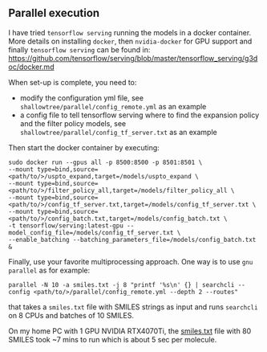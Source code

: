 ## Parallel execution
I have tried ```tensorflow serving``` running the models in a docker container. More details on installing ```docker```, then ```nvidia-docker``` for GPU support and finally ```tensorflow serving``` can be found in: https://github.com/tensorflow/serving/blob/master/tensorflow_serving/g3doc/docker.md

When set-up is complete, you need to:
- modify the configuration yml file, see ``shallowtree/parallel/config_remote.yml`` as an example
- a config file to tell tensorflow serving where to find the expansion policy and the filter policy models, see ``shallowtree/parallel/config_tf_server.txt`` as an example

Then start the docker container by executing:
```
sudo docker run --gpus all -p 8500:8500 -p 8501:8501 \
--mount type=bind,source=<path/to/>/uspto_expand,target=/models/uspto_expand \
--mount type=bind,source=<path/to/>/filter_policy_all,target=/models/filter_policy_all \
--mount type=bind,source=<path/to/>/config_tf_server.txt,target=/models/config_tf_server.txt \
--mount type=bind,source=<path/to/>/config_batch.txt,target=/models/config_batch.txt \
-t tensorflow/serving:latest-gpu --model_config_file=/models/config_tf_server.txt \
--enable_batching --batching_parameters_file=/models/config_batch.txt &
```

Finally, use your favorite multiprocessing approach. One way is to use ``gnu parallel`` as for example:
```
parallel -N 10 -a smiles.txt -j 8 "printf '%s\n' {} | searchcli --config <path/to/>/parallel/config_remote.yml --depth 2 --routes"
```
that takes a ``smiles.txt`` file with SMILES strings as input and runs ``searchcli`` on 8 CPUs and batches of 10 SMILES. 

On my home PC with 1 GPU NVIDIA RTX4070Ti, the [smiles.txt](shallowtree/smiles.txt) file with 80 SMILES took ~7 mins to run which is about 5 sec per molecule.
